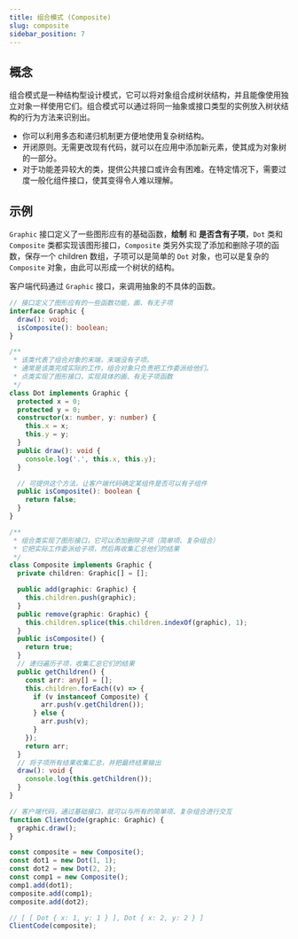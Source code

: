 ```yaml
---
title: 组合模式 (Composite)
slug: composite
sidebar_position: 7
---
```


## 概念

组合模式是一种结构型设计模式，它可以将对象组合成树状结构，并且能像使用独立对象一样使用它们。组合模式可以通过将同一抽象或接口类型的实例放入树状结构的行为方法来识别出。

- 你可以利用多态和递归机制更方便地使用复杂树结构。
- 开闭原则。无需更改现有代码，就可以在应用中添加新元素，使其成为对象树的一部分。
- 对于功能差异较大的类，提供公共接口或许会有困难。在特定情况下，需要过度一般化组件接口，使其变得令人难以理解。

## 示例

`Graphic` 接口定义了一些图形应有的基础函数，**绘制** 和 **是否含有子项**，`Dot` 类和 `Composite` 类都实现该图形接口，`Composite` 类另外实现了添加和删除子项的函数，保存一个 children 数组，子项可以是简单的 `Dot` 对象，也可以是复杂的 `Composite` 对象，由此可以形成一个树状的结构。

客户端代码通过 `Graphic` 接口，来调用抽象的不具体的函数。

```ts
// 接口定义了图形应有的一些函数功能，画、有无子项
interface Graphic {
  draw(): void;
  isComposite(): boolean;
}

/**
 * 该类代表了组合对象的末端，末端没有子项。
 * 通常是该类完成实际的工作，组合对象只负责把工作委派给他们。
 * 点类实现了图形接口，实现具体的画、有无子项函数
 */
class Dot implements Graphic {
  protected x = 0;
  protected y = 0;
  constructor(x: number, y: number) {
    this.x = x;
    this.y = y;
  }
  public draw(): void {
    console.log('.', this.x, this.y);
  }

  // 可提供这个方法，让客户端代码确定某组件是否可以有子组件
  public isComposite(): boolean {
    return false;
  }
}

/**
 * 组合类实现了图形接口，它可以添加删除子项（简单项、复杂组合）
 * 它把实际工作委派给子项，然后再收集汇总他们的结果
 */
class Composite implements Graphic {
  private children: Graphic[] = [];

  public add(graphic: Graphic) {
    this.children.push(graphic);
  }
  public remove(graphic: Graphic) {
    this.children.splice(this.children.indexOf(graphic), 1);
  }
  public isComposite() {
    return true;
  }
  // 递归遍历子项，收集汇总它们的结果
  public getChildren() {
    const arr: any[] = [];
    this.children.forEach((v) => {
      if (v instanceof Composite) {
        arr.push(v.getChildren());
      } else {
        arr.push(v);
      }
    });
    return arr;
  }
  // 将子项所有结果收集汇总，并把最终结果输出
  draw(): void {
    console.log(this.getChildren());
  }
}

// 客户端代码，通过基础接口，就可以与所有的简单项、复杂组合进行交互
function ClientCode(graphic: Graphic) {
  graphic.draw();
}

const composite = new Composite();
const dot1 = new Dot(1, 1);
const dot2 = new Dot(2, 2);
const comp1 = new Composite();
comp1.add(dot1);
composite.add(comp1);
composite.add(dot2);

// [ [ Dot { x: 1, y: 1 } ], Dot { x: 2, y: 2 } ]
ClientCode(composite);

```